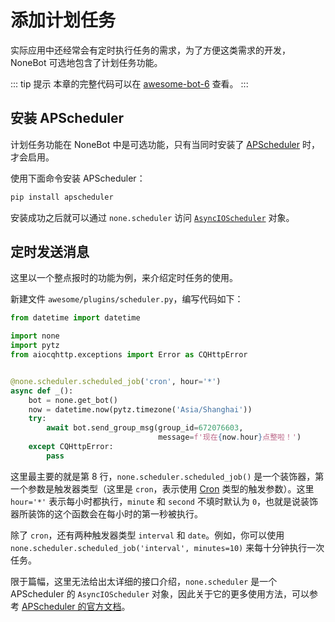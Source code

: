 # 添加计划任务 <Badge text="0.3.0+" type="tip"/>

实际应用中还经常会有定时执行任务的需求，为了方便这类需求的开发，NoneBot 可选地包含了计划任务功能。

::: tip 提示
本章的完整代码可以在 [awesome-bot-6](https://github.com/richardchien/none-bot/tree/master/docs/guide/code/awesome-bot-6) 查看。
:::

## 安装 APScheduler

计划任务功能在 NoneBot 中是可选功能，只有当同时安装了 [APScheduler](https://github.com/agronholm/apscheduler) 时，才会启用。

使用下面命令安装 APScheduler：

```bash
pip install apscheduler
```

安装成功之后就可以通过 `none.scheduler` 访问 [`AsyncIOScheduler`](https://apscheduler.readthedocs.io/en/latest/modules/schedulers/asyncio.html#apscheduler.schedulers.asyncio.AsyncIOScheduler) 对象。

## 定时发送消息

这里以一个整点报时的功能为例，来介绍定时任务的使用。

新建文件 `awesome/plugins/scheduler.py`，编写代码如下：

```python {8}
from datetime import datetime

import none
import pytz
from aiocqhttp.exceptions import Error as CQHttpError


@none.scheduler.scheduled_job('cron', hour='*')
async def _():
    bot = none.get_bot()
    now = datetime.now(pytz.timezone('Asia/Shanghai'))
    try:
        await bot.send_group_msg(group_id=672076603,
                                 message=f'现在{now.hour}点整啦！')
    except CQHttpError:
        pass
```

这里最主要的就是第 8 行，`none.scheduler.scheduled_job()` 是一个装饰器，第一个参数是触发器类型（这里是 `cron`，表示使用 [Cron](https://apscheduler.readthedocs.io/en/latest/modules/triggers/cron.html#module-apscheduler.triggers.cron) 类型的触发参数）。这里 `hour='*'` 表示每小时都执行，`minute` 和 `second` 不填时默认为 `0`，也就是说装饰器所装饰的这个函数会在每小时的第一秒被执行。

除了 `cron`，还有两种触发器类型 `interval` 和 `date`。例如，你可以使用 `none.scheduler.scheduled_job('interval', minutes=10)` 来每十分钟执行一次任务。

限于篇幅，这里无法给出太详细的接口介绍，`none.scheduler` 是一个 APScheduler 的 `AsyncIOScheduler` 对象，因此关于它的更多使用方法，可以参考 [APScheduler 的官方文档](https://apscheduler.readthedocs.io/en/latest/userguide.html)。
